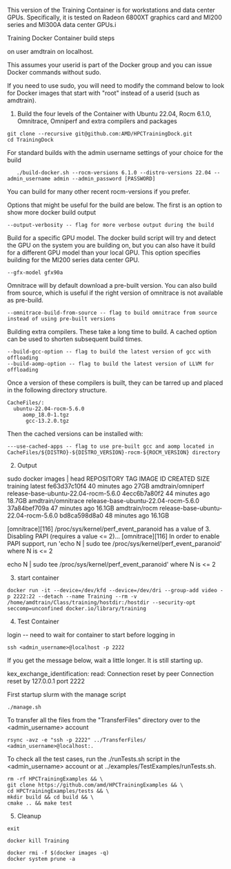 This version of the Training Container is for workstations and data center GPUs. Specifically, it
is tested on Radeon 6800XT graphics card and MI200 series and MI300A data center GPUs.i

Training Docker Container build steps

on user amdtrain on localhost.

This assumes your userid is part of the Docker group and you can issue Docker commands without sudo.

If you need to use sudo, you will need to modify the command below to look for Docker images that start with "root" instead of a userid (such as amdtrain).


1) Build the four levels of the Container with Ubuntu 22.04, Rocm 6.1.0, Omnitrace, Omniperf and extra compilers and packages

```
git clone --recursive git@github.com:AMD/HPCTrainingDock.git
cd TrainingDock
```

For standard builds with the admin username settings of your choice for the build
```
   ./build-docker.sh --rocm-versions 6.1.0 --distro-versions 22.04 --admin_username admin --admin_password [PASSWORD]
```

You can build for many other recent rocm-versions if you prefer.


Options that might be useful for the build are below. The first is an option
to show more docker build output

```
--output-verbosity -- flag for more verbose output during the build
```
Build for a specific GPU model. The docker build script will try and detect the GPU on the system you are
building on, but you can also have it build for a different GPU model than your local GPU. This option
specifies building for the MI200 series data center GPU.

```
--gfx-model gfx90a
```

Omnitrace will by default download a pre-built version. You can also build from source,
which is useful if the right version of omnitrace is not available as pre-build.

```
--omnitrace-build-from-source -- flag to build omnitrace from source instead of using pre-built versions
```
Building extra compilers. These take a long time to build. A cached option can be used
to shorten subsequent build times.

```
--build-gcc-option -- flag to build the latest version of gcc with offloading
--build-aomp-option -- flag to build the latest version of LLVM for offloading
```

Once a version of these compilers is built, they can be tarred up and placed in the following directory structure.

```
CacheFiles/:
  ubuntu-22.04-rocm-5.6.0
     aomp_18.0-1.tgz
      gcc-13.2.0.tgz
```

Then the cached versions can be installed with:

```
---use-cached-apps -- flag to use pre-built gcc and aomp located in CacheFiles/${DISTRO}-${DISTRO_VERSION}-rocm-${ROCM_VERSION} directory
```

 2) Output
 
 
 sudo docker images | head
 REPOSITORY           TAG                                    IMAGE ID       CREATED          SIZE
 training             latest                                 fe63d37c10f4   40 minutes ago   27GB
 amdtrain/omniperf    release-base-ubuntu-22.04-rocm-5.6.0   4ecc6b7a80f2   44 minutes ago   18.7GB
 amdtrain/omnitrace   release-base-ubuntu-22.04-rocm-5.6.0   37a84bef709a   47 minutes ago   16.1GB
 amdtrain/rocm        release-base-ubuntu-22.04-rocm-5.6.0   bd8ca598d8a0   48 minutes ago   16.1GB

[omnitrace][116] /proc/sys/kernel/perf_event_paranoid has a value of 3. Disabling PAPI (requires a value <= 2)...
[omnitrace][116] In order to enable PAPI support, run 'echo N | sudo tee /proc/sys/kernel/perf_event_paranoid' where                   N is <= 2

echo N | sudo tee /proc/sys/kernel/perf_event_paranoid' where N is <= 2

3) start container

```
docker run -it --device=/dev/kfd --device=/dev/dri --group-add video -p 2222:22 --detach --name Training --rm -v /home/amdtrain/Class/training/hostdir:/hostdir --security-opt seccomp=unconfined docker.io/library/training
```

4) Test Container

login -- need to wait for container to start before logging in

```
ssh <admin_username>@localhost -p 2222
```

If you get the message below, wait a little longer. It is still starting up.

   kex_exchange_identification: read: Connection reset by peer
   Connection reset by 127.0.0.1 port 2222


First startup slurm with the manage script

```
./manage.sh
```

To transfer all the files from the "TransferFiles" directory over to the <admin_username> account

```
rsync -avz -e "ssh -p 2222" ../TransferFiles/ <admin_username>@localhost:.
```

To check all the test cases, run the ./runTests.sh script in the <admin_username> account or at ../examples/TestExamples/runTests.sh.

```
rm -rf HPCTrainingExamples && \
git clone https://github.com/amd/HPCTrainingExamples && \
cd HPCTrainingExamples/tests && \
mkdir build && cd build && \
cmake .. && make test
```
                                                                      
5) Cleanup

```
exit
```

```
docker kill Training

docker rmi -f $(docker images -q)
docker system prune -a
```
